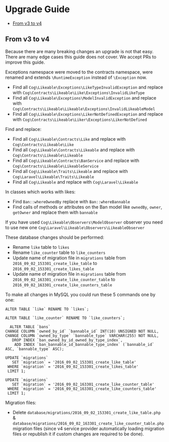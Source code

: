 # Upgrade Guide

- [From v3 to v4](#from-v3-to-v4)

## From v3 to v4

Because there are many breaking changes an upgrade is not that easy. There are many edge cases this guide does not cover.
We accept PRs to improve this guide.

Exceptions namespace were moved to the contracts namespace, were renamed
and extends `\RuntimeException` instead of `\Exception` now.

- Find all `Cog\Likeable\Exceptions\LikeTypeInvalidException` and replace with `Cog\Contracts\Likeable\Like\Exceptions\InvalidLikeType`
- Find all `Cog\Likeable\Exceptions\ModelInvalidException` and replace with `Cog\Contracts\Likeable\Likeable\Exceptions\InvalidLikeableModel`
- Find all `Cog\Likeable\Exceptions\LikerNotDefinedException` and replace with `Cog\Contracts\Likeable\Liker\Exceptions\LikerNotDefined`

Find and replace: 

- Find all `Cog\Likeable\Contracts\Like` and replace with `Cog\Contracts\Likeable\Like`
- Find all `Cog\Likeable\Contracts\Likeable` and replace with `Cog\Contracts\Likeable\Likeable`
- Find all `Cog\Likeable\Contracts\BanService` and replace with `Cog\Contracts\Likeable\LikeableService`
- Find all `Cog\Likeable\Traits\Likeable` and replace with `Cog\Laravel\Likeable\Traits\Likeable`
- Find all `Cog\Likeable` and replace with `Cog\Laravel\Likeable`

In classes which works with likes:

- Find `Ban::whereOwnedBy` replace with `Ban::whereBannable`
- Find calls of methods or attributes on the Ban model like `ownedBy`, `owner`, `getOwner` and replace them with `bannable`

If you have used `Cog\Likeable\Observers\ModelObserver` observer you need to use new one `Cog\Laravel\Likeable\Observers\LikeableObserver`

These database changes should be performed:

- Rename `like` table to `likes`
- Rename `like_counter` table to `like_counters`
- Update name of migration file in `migrations` table from `2016_09_02_153301_create_like_table` to `2016_09_02_153301_create_likes_table`
- Update name of migration file in `migrations` table from `2016_09_02_163301_create_like_counter_table` to `2016_09_02_163301_create_like_counters_table`

To make all changes in MySQL you could run these 5 commands one by one:

```mysql
ALTER TABLE `like` RENAME TO `likes`;

ALTER TABLE `like_counter` RENAME TO `like_counters`;

  ALTER TABLE `bans` 
CHANGE COLUMN `owned_by_id` `bannable_id` INT(10) UNSIGNED NOT NULL,
CHANGE COLUMN `owned_by_type` `bannable_type` VARCHAR(255) NOT NULL,
   DROP INDEX `ban_owned_by_id_owned_by_type_index`,
    ADD INDEX `ban_bannable_id_bannable_type_index` (`bannable_id` ASC, `bannable_type` ASC);

UPDATE `migrations`
   SET `migration` = '2016_09_02_153301_create_like_table'
 WHERE `migration` = '2016_09_02_153301_create_likes_table'
 LIMIT 1;
 
UPDATE `migrations`
   SET `migration` = '2016_09_02_163301_create_like_counter_table'
 WHERE `migration` = '2016_09_02_163301_create_like_counters_table'
 LIMIT 1;
```

Migration files:

- Delete `database/migrations/2016_09_02_153301_create_like_table.php` & `database/migrations/2016_09_02_163301_create_like_counter_table.php` migration files (since v4 service provider automatically loading migration files or republish it if custom changes are required to be done).
